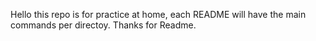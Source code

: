 Hello this repo is for practice at home, each README will have the main commands per directoy. Thanks for Readme.
